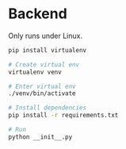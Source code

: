 # Backend

Only runs under Linux.

``` bash
pip install virtualenv

# Create virtual env
virtualenv venv

# Enter virtual env
./venv/bin/activate

# Install dependencies
pip install -r requirements.txt

# Run 
python __init__.py

```